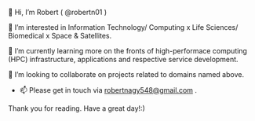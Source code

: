  👋 Hi, I’m Robert ( @robertn01 )

 👀 I’m interested in Information Technology/ Computing x Life Sciences/ Biomedical x Space & Satellites.

 🌱 I’m currently learning more on the fronts of high-performace computing (HPC) infrastructure, applications and respective service development.

 💞️ I’m looking to collaborate on projects related to domains named above.

- 📫 Please get in touch via robertnagy548@gmail.com .

 Thank you for reading. Have a great day!:)

<!---
robertn01/robertn01 is a ✨ special ✨ repository because its `README.md` (this file) appears on your GitHub profile.
You can click the Preview link to take a look at your changes.
--->
